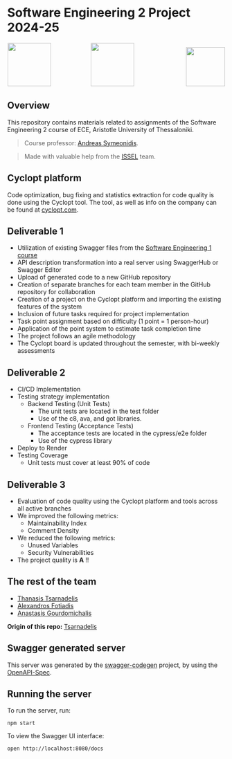 # Software Engineering 2 Project 2024-25

<p align=center>
<img src="https://issel.ee.auth.gr/wp-content/uploads/2021/06/logo.png" height=100px width:auto />
  &emsp;&emsp;&emsp;&emsp;&emsp;&emsp;
<img src="https://cdn4.iconfinder.com/data/icons/logos-3/600/React.js_logo-512.png" height=100px width:auto />
  &emsp;&emsp;&emsp;&emsp;&emsp;&emsp;&emsp;&emsp;
<img src="https://github.com/user-attachments/assets/723a41b1-ea2f-4980-bac0-a76522c758ea" height=90px width:auto />
</p>

## Overview

This repository contains materials related to assignments of the Software Engineering 2 course of ECE, Aristotle University of Thessaloniki.

>Course professor: [Andreas Symeonidis](https://people.auth.gr/symeonid/).

> Made with valuable help from the [ISSEL](https://issel.ee.auth.gr/) team.

## Cyclopt platform

Code optimization, bug fixing and statistics extraction for code quality is done using the Cyclopt tool. The tool, as well as info on the company can be found at [cyclopt.com](https://www.cyclopt.com/).

<!---
The rating of this repository can be found below and is automatically updated.

<a href="http://cyclopt.com" >
  <img src="https://server.cyclopt.services/api/badges/6727801f6970cf34939e0f6e" alt="cyclopt rating" height=70px width:auto/>
</a>
--->

## Deliverable 1
- Utilization of existing Swagger files from the [Software Engineering 1 course](https://github.com/gpittis/SE1)
- API description transformation into a real server using SwaggerHub or Swagger Editor
- Upload of generated code to a new GitHub repository
- Creation of separate branches for each team member in the GitHub repository for collaboration
- Creation of a project on the Cyclopt platform and importing the existing features of the system
- Inclusion of future tasks required for project implementation
- Task point assignment based on difficulty (1 point = 1 person-hour)
- Application of the point system to estimate task completion time
- The project follows an agile methodology
- The Cyclopt board is updated throughout the semester, with bi-weekly assessments

## Deliverable 2
- CI/CD Implementation
- Testing strategy implementation
  - Backend Testing (Unit Tests)
    - The unit tests are located in the test folder
    - Use of the c8, ava, and got libraries.
  - Frontend Testing (Acceptance Tests)
    - The acceptance tests are located in the cypress/e2e folder
    - Use of the cypress library
- Deploy to Render
- Testing Coverage
  - Unit tests must cover at least 90% of code
 
## Deliverable 3
- Evaluation of code quality using the Cyclopt platform and tools across all active branches
- We improved the following metrics:
  - Maintainability Ιndex
  - Comment Density
- We reduced the following metrics:
  - Unused Variables
  - Security Vulnerabilities
- The project quality is **A** !!

## The rest of the team

- [Thanasis Tsarnadelis](https://github.com/tsarnadelis)
- [Alexandros Fotiadis](https://github.com/afotiadis)
- [Anastasis Gourdomichalis](https://github.com/anasgourd)

**Origin of this repo:** [Tsarnadelis](https://github.com/tsarnadelis/SoftwareEngineering2Projects)

## Swagger generated server

This server was generated by the [swagger-codegen](https://github.com/swagger-api/swagger-codegen) project, by using the [OpenAPI-Spec](https://github.com/OAI/OpenAPI-Specification).

## Running the server
To run the server, run:

```
npm start
```

To view the Swagger UI interface:

```
open http://localhost:8080/docs
```

